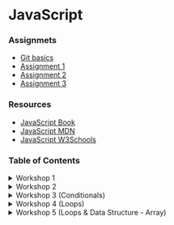 # JavaScript


### Assignmets
- [Git basics](https://www.youtube.com/watch?v=mJ-qvsxPHpY)
- [Assignment 1](https://classroom.github.com/a/7EeIUJeS)
- [Assignment 2](https://classroom.github.com/a/j2rELqlE)
- [Assignment 3](https://classroom.github.com/a/nCIn-sLf)

### Resources
- [JavaScript Book](https://1drv.ms/b/s!AmZJMrBsKhiOh8UDJDRDATZCy9M9VA?e=nbPyH9)
- [JavaScript MDN](https://developer.mozilla.org/en-US/docs/Learn/JavaScript)
- [JavaScript W3Schools](https://www.w3schools.com/js/default.asp)


### Table of Contents

<details>
    <summary>Workshop 1</summary>
    <br>
    <ul>
        <li>How javascript works</li>
        <li>Working with values</li>
        <li>Printing to the terminal / console</li>
    </ul>
</details>

<details>
    <summary>Workshop 2</summary>
    <br>
    <ul>
        <li>Variables (let, const)</li>
        <li>Naming conventions</li>
        <li>Storing data</li>
        <li>Data Types (string; number; bool; null; undefined)</li>
        <li>Math Operators</li>
        <li>Comparison Operators</li>
        <li>Assignment Operators</li>
        <li>Type casting</li>
        <li>Comments</li>
    </ul>
</details>


<details>
    <summary>Workshop 3 (Conditionals)</summary>
    <br>
    <ul>
        <li>Built-in functions (prompt; Math.min; Math.max; Math.pow; Math.sqrt)</li>
        <li>Logical Operators (&&; ||; !)</li>
        <li>Conditionals (if; else; else if)</li>
        <li>Intentaiton and code blocks</li>
    </ul>
</details>

<details>
    <summary>Workshop 4 (Loops)</summary>
    <br>
    <ul>
        <li>Loops</li>
        <li>Iteration</li>
        <li>Code Blocks</li>
        <li>For Loop</li>
        <li>While Loop</li>
        <li>continue</li>
        <li>break</li>
    </ul>
</details>

<details>
    <summary>Workshop 5 (Loops & Data Structure - Array)</summary>
    <br>
    <ul>
        <li>Do While Loop</li>
        <li>Arrays</li>
        <li>Array methods (push; pop; shift; unshift; indexOf; includes; slice; splice)</li>
    </ul>
</details>